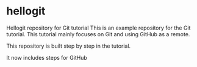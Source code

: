 # hellogit

Hellogit repository for Git tutorial
This is an example repository for the Git tutorial.
This tutorial mainly focuses on Git and using GitHub as a remote.

This repository is built step by step in the tutorial.

It now includes steps for GitHub
